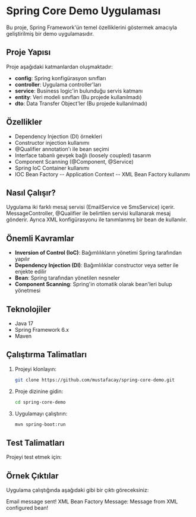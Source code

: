 # Spring Core Demo Uygulaması

Bu proje, Spring Framework'ün temel özelliklerini göstermek amacıyla geliştirilmiş bir demo uygulamasıdır.

## Proje Yapısı

Proje aşağıdaki katmanlardan oluşmaktadır:

- **config**: Spring konfigürasyon sınıfları
- **controller**: Uygulama controller'ları
- **service**: Business logic'in bulunduğu servis katmanı
- **entity**: Veri modeli sınıfları (Bu projede kullanılmadı)
- **dto**: Data Transfer Object'ler (Bu projede kullanılmadı)

## Özellikler

- Dependency Injection (DI) örnekleri
- Constructor injection kullanımı
- @Qualifier annotation'ı ile bean seçimi
- Interface tabanlı gevşek bağlı (loosely coupled) tasarım
- Component Scanning (@Component, @Service)
- Spring IoC Container kullanımı
- IOC Bean Factory
-- Application Context
-- XML Bean Factory kullanımı

## Nasıl Çalışır?

Uygulama iki farklı mesaj servisi (EmailService ve SmsService) içerir. MessageController, @Qualifier ile belirtilen servisi kullanarak mesaj gönderir. Ayrıca XML konfigürasyonu ile tanımlanmış bir bean de kullanılır.

## Önemli Kavramlar

- **Inversion of Control (IoC)**: Bağımlılıkların yönetimi Spring tarafından yapılır
- **Dependency Injection (DI)**: Bağımlılıklar constructor veya setter ile enjekte edilir
- **Bean**: Spring tarafından yönetilen nesneler
- **Component Scanning**: Spring'in otomatik olarak bean'leri bulup yönetmesi

## Teknolojiler

- Java 17
- Spring Framework 6.x
- Maven

## Çalıştırma Talimatları

1. Projeyi klonlayın:
   ```bash
   git clone https://github.com/mustafacay/spring-core-demo.git
   ```
2. Proje dizinine gidin:
   ```bash
   cd spring-core-demo
   ```
3. Uygulamayı çalıştırın:
   ```bash
   mvn spring-boot:run
   ```

## Test Talimatları

Projeyi test etmek için:

## Örnek Çıktılar

Uygulama çalıştığında aşağıdaki gibi bir çıktı göreceksiniz:

Email message sent!
XML Bean Factory Message: Message from XML configured bean!